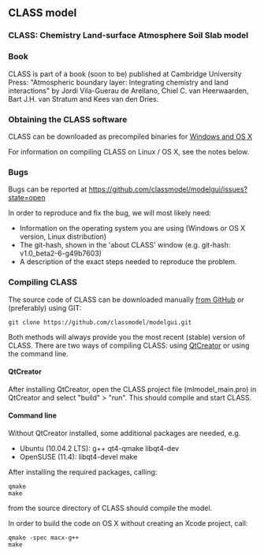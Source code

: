 CLASS model
------
### CLASS: Chemistry Land-surface Atmosphere Soil Slab model

### Book

CLASS is part of a book (soon to be) published at Cambridge University Press: "Atmospheric boundary layer: Integrating chemistry and land interactions" by Jordi Vila-Guerau de Arellano, Chiel C. van Heerwaarden, Bart J.H. van Stratum and Kees van den Dries.

### Obtaining the CLASS software

CLASS can be downloaded as precompiled binaries for [Windows and OS X](https://github.com/classmodel/modelgui/releases)

For information on compiling CLASS on Linux / OS X, see the notes below.

### Bugs

Bugs can be reported at https://github.com/classmodel/modelgui/issues?state=open

In order to reproduce and fix the bug, we will most likely need:
* Information on the operating system you are using (Windows or OS X version, Linux distribution)
* The git-hash, shown in the 'about CLASS' window (e.g. git-hash: v1.0_beta2-6-g49b7603)
* A description of the exact steps needed to reproduce the problem.

### Compiling CLASS

The source code of CLASS can be downloaded manually [from GitHub](https://github.com/classmodel/modelgui/archive/master.zip) or (preferably) using GIT:

    git clone https://github.com/classmodel/modelgui.git

Both methods will always provide you the most recent (stable) version of CLASS. There are two ways of compiling CLASS: using [QtCreator](http://qt-project.org/downloads) or using the command line. 

#### QtCreator

After installing QtCreator, open the CLASS project file (mlmodel_main.pro) in QtCreator and select "build" > "run". This should compile and start CLASS.

#### Command line

Without QtCreator installed, some additional packages are needed, e.g.
* Ubuntu (10.04.2 LTS): g++ qt4-qmake libqt4-dev
* OpenSUSE (11.4): libqt4-devel make

After installing the required packages, calling:

    qmake
    make

from the source directory of CLASS should compile the model.

In order to build the code on OS X without creating an Xcode project, call:

    qmake -spec macx-g++
    make
